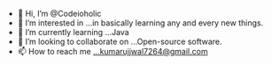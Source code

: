 - 👋 Hi, I’m @Codeioholic
- 👀 I’m interested in ...in basically learning any and every new things.
- 🌱 I’m currently learning ...Java
- 💞️ I’m looking to collaborate on ...Open-source software.
- 📫 How to reach me ...kumarujjwal7264@gmail.com

<!---
Codeioholic/Codeioholic is a ✨ special ✨ repository because its `README.md` (this file) appears on your GitHub profile.
You can click the Preview link to take a look at your changes.
--->
